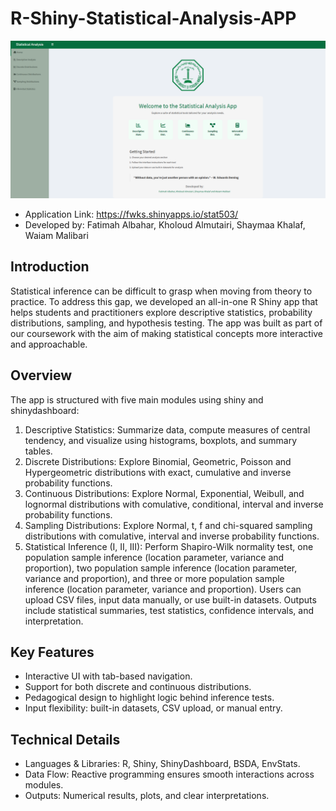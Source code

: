 # R-Shiny-Statistical-Analysis-APP

![System Diagram](./App%20interface.png)


- Application Link: https://fwks.shinyapps.io/stat503/
- Developed by: Fatimah Albahar, Kholoud Almutairi, Shaymaa Khalaf, Waiam Malibari


## Introduction
Statistical inference can be difficult to grasp when moving from theory to practice. To address this gap, we developed an all-in-one R Shiny app that helps students and practitioners explore descriptive statistics, probability distributions, sampling, and hypothesis testing. The app was built as part of our coursework with the aim of making statistical concepts more interactive and approachable.
## Overview
The app is structured with five main modules using shiny and shinydashboard:
1.	Descriptive Statistics: Summarize data, compute measures of central tendency, and visualize using histograms, boxplots, and summary tables.
2.	Discrete Distributions: Explore Binomial, Geometric, Poisson and Hypergeometric distributions with exact, cumulative and inverse probability functions.
3.	Continuous Distributions: Explore Normal, Exponential, Weibull, and lognormal distributions with comulative, conditional, interval and inverse probability functions.
4.	Sampling Distributions: Explore Normal, t, f and chi-squared sampling distributions with comulative, interval and inverse probability functions.
5.	Statistical Inference (I, II, III): Perform Shapiro-Wilk normality test,  one population sample inference (location parameter, variance and proportion), two population sample inference (location parameter, variance and proportion), and three or more population sample inference (location parameter, variance and proportion).
Users can upload CSV files, input data manually, or use built-in datasets. Outputs include statistical summaries, test statistics, confidence intervals, and interpretation.
## Key Features
- Interactive UI with tab-based navigation.
- Support for both discrete and continuous distributions.
- Pedagogical design to highlight logic behind inference tests.
- Input flexibility: built-in datasets, CSV upload, or manual entry.
## Technical Details
- Languages & Libraries: R, Shiny, ShinyDashboard, BSDA, EnvStats.
- Data Flow: Reactive programming ensures smooth interactions across modules.
- Outputs: Numerical results, plots, and clear interpretations.
 

